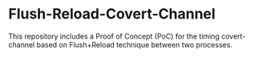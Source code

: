 # Flush-Reload-Covert-Channel
This repository includes a Proof of Concept (PoC) for the timing covert-channel based on Flush+Reload technique between two processes.

